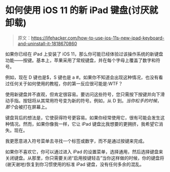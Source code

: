 # 如何使用 iOS 11 的新 iPad 键盘(讨厌就卸载)

> 原文：<https://lifehacker.com/how-to-use-ios-11s-new-ipad-keyboard-and-uninstall-it-1818670860>

如果你已经在 iPad 上安装了 iOS 11，那么你可能已经体验过该操作系统的新键盘功能——按键。基本上，苹果采用了常规键盘，并在每个字母上覆盖了数字和符号。



例如，现在 D 键也是$，S 键也是 a #。如果你不知道会出现这种情况，也没有看过任何关于如何使用的教程，你的第一反应很可能是:WTF？

使用新键盘并不直观，但肯定很容易。要访问这些符号，您只需按下按键并向下滑动手指。按钮将从其常用符号变为新的符号。例如，从 D 到$。当你松手的时候，那个$会被打在屏幕上。

键盘背后的想法是，它使获得符号更容易。如果你经常使用它，很有可能会发生这种情况。然而，如果你像我一样，它让 iPad 键盘比我想要的更拥挤，我希望它消失。现在。

我更愿意进入符号菜单去寻找一个标签或数字，而不是通过按键来完成。

如果你不喜欢它，你可以通过进入 iPad 的设置菜单，选择通用，然后选择键盘来关闭键盘。从那里，你只需要关闭“启用按键轻击”当你这样做的时候，你的键盘将(谢天谢地)恢复到你习惯使用的标准 iPad 键盘，没有任何多余的混乱。